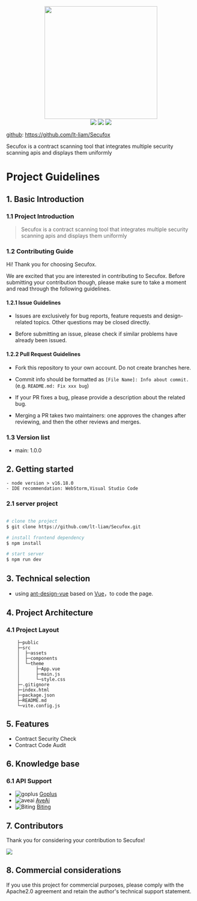 <div align=center>
<img src="./src/assets/SecuFox.png"  width="300" />
</div>
<div align=center>
<img src="https://img.shields.io/badge/node-16.18.0-blue"/>
<img src="https://img.shields.io/badge/vue-3.2.41-lightBlue"/>
<img src="https://img.shields.io/badge/ant--design--vue-3.2.15-brightgreen"/>
</div>


[github](https://github.com/lt-liam/Secufox): https://github.com/lt-liam/Secufox

Secufox is a contract scanning tool that integrates multiple security scanning apis and displays them uniformly

# Project Guidelines

## 1. Basic Introduction

### 1.1 Project Introduction

> Secufox is a contract scanning tool that integrates multiple security scanning apis and displays them uniformly

### 1.2 Contributing Guide

Hi! Thank you for choosing Secufox.

We are excited that you are interested in contributing to Secufox. Before submitting your contribution though, please make sure to take a moment and read through the following guidelines.

#### 1.2.1 Issue Guidelines

- Issues are exclusively for bug reports, feature requests and design-related topics. Other questions may be closed directly.

- Before submitting an issue, please check if similar problems have already been issued.

#### 1.2.2 Pull Request Guidelines

- Fork this repository to your own account. Do not create branches here.

- Commit info should be formatted as `[File Name]: Info about commit.` (e.g. `README.md: Fix xxx bug`)

- If your PR fixes a bug, please provide a description about the related bug.

- Merging a PR takes two maintainers: one approves the changes after reviewing, and then the other reviews and merges.

### 1.3 Version list

- main: 1.0.0 

## 2. Getting started

```
- node version > v16.18.0
- IDE recommendation: WebStorm,Visual Studio Code
```

### 2.1 server project

```bash

# clone the project
$ git clone https://github.com/lt-liam/Secufox.git

# install frontend dependency
$ npm install

# start server
$ npm run dev

```

## 3. Technical selection

- using [ant-design-vue](https://www.antdv.com/components/overview) based on [Vue](https://vuejs.org)，to code the page.

## 4. Project Architecture

### 4.1 Project Layout

```       
    ├─public                
    ├─src
    │  ├─assets        
    │  ├─components      
    │  └─theme      
    │      ├─App.vue 
    │      ├─main.js
    │      └─style.css  
    ├─.gitignore
    ├─index.html    
    ├─package.json      
    ├─README.md          
    └─vite.config.js 

```

## 5. Features

- Contract Security Check 
- Contract Code Audit

## 6. Knowledge base

### 6.1 API Support

* ![goplus](./src/assets/GoPlus.svg) [Goplus](gopluslabs.io)
* ![aveai](./src/assets/AveAi.svg)  [AveAi](https://ave.ai/)
* ![Biting](./src/assets/Bitying.svg) [Biting](https://ceye.bitying.cn/)

## 7. Contributors

Thank you for considering your contribution to Secufox!

<a href="https://github.com/lt-liam/Secufox/graphs/contributors">
  <img src="https://contrib.rocks/image?repo=lt-liam/Secufox" />
</a>

## 8. Commercial considerations

If you use this project for commercial purposes, please comply with the Apache2.0 agreement and retain the author's technical support statement.
